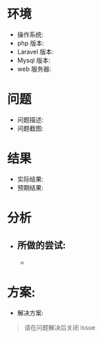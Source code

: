 # 环境
- 操作系统:
- php 版本:
- Laravel 版本:
- Mysql 版本:
- web 服务器:

# 问题
- 问题描述:
- 问题截图:

# 结果
- 实际结果:
- 预期结果:

# 分析
- 所做的尝试:
    -
    -

# 方案:
- 解决方案:

> 请在问题解决后关闭 issue
